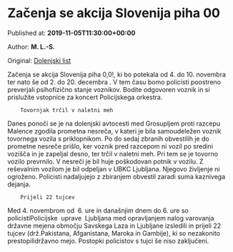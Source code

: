 
# Začenja se akcija Slovenija piha 00

Published at: **2019-11-05T11:30:00+00:00**

Author: **M. L.-S.**

Original: [Dolenjski list](https://www.dolenjskilist.si/2019/11/05/228093/novice/kronika/Zacenja_se_akcija_Slovenija_piha_00/)

Začenja se akcija Slovenija piha 0,0!, ki bo potekala od 4. do 10. novembra ter nato še od 2. do 20. decembra . V tem času bomo policisti poostreno preverjali psihofizično stanje voznikov. Bodite odgovoren voznik in si prislužite vstopnice za koncert Policijskega orkestra.

        Tovornjak trčil v naletni meh
      
Danes ponoči se je na dolenjski avtocesti med Grosupljem proti razcepu Malence zgodila prometna nesreča, v kateri je bila samoudeležen voznik tovornega vozila s priklopnikom. Po do sedaj zbranih obvestilih je do prometne nesreče prišlo, ker voznik pred razcepom ni vozil po sredini vozišča in je zapeljal desno, ter trčil v naletni meh. Pri tem se je tovorno vozilo prevrnilo. V nesreči je bil huje poškodovan potnik v vozilu. Z reševalnim vozilom je bil odpeljan v UBKC Ljubljana. Njegovo življenje ni ogroženo. Policisti nadaljujejo z zbiranjem obvestil zaradi suma kaznivega dejanja.

        Prijeli 22 tujcev
      
Med 4. novembrom od  6. ure in današnjim dnem do 6. ure so policistiPolicijske  uprave  Ljubljana med opravljanjem nalog varovanja državne mejena območju Savskega Laza in Ljubljane izsledili in prijeli 22 tujcev (drž.Pakistana, Afganistana, Maroka in Gambije), ki so nezakonito prestopilidržavno mejo. Postopki policistov s tujci še niso zaključeni.
